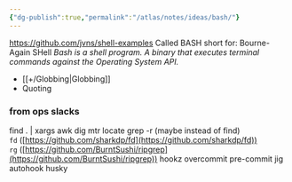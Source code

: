 ```yaml
---
{"dg-publish":true,"permalink":"/atlas/notes/ideas/bash/"}
---
```


https://github.com/jvns/shell-examples
Called BASH short for: Bourne-Again SHell
*Bash is a shell program. A binary that executes terminal commands against the Operating System API.*
- [[+/Globbing\|Globbing]]
- Quoting
### from ops slacks
find . | xargs
awk
dig
mtr
locate
grep -r (maybe instead of find)
`fd` ([https://github.com/sharkdp/fd](https://github.com/sharkdp/fd))
`rg` ([https://github.com/BurntSushi/ripgrep](https://github.com/BurntSushi/ripgrep))
hookz
overcommit
pre-commit
jig
autohook
husky